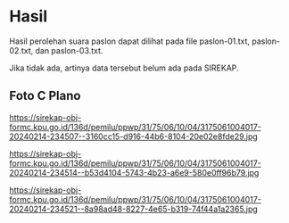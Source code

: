 # Hasil

Hasil perolehan suara paslon dapat dilihat pada file paslon-01.txt, paslon-02.txt, dan paslon-03.txt.

Jika tidak ada, artinya data tersebut belum ada pada SIREKAP.

## Foto C Plano

https://sirekap-obj-formc.kpu.go.id/136d/pemilu/ppwp/31/75/06/10/04/3175061004017-20240214-234507--3160cc15-d916-44b6-8104-20e02e8fde29.jpg

https://sirekap-obj-formc.kpu.go.id/136d/pemilu/ppwp/31/75/06/10/04/3175061004017-20240214-234514--b53d4104-5743-4b23-a6e9-580e0ff96b79.jpg

https://sirekap-obj-formc.kpu.go.id/136d/pemilu/ppwp/31/75/06/10/04/3175061004017-20240214-234521--8a98ad48-8227-4e65-b319-74f44a1a2365.jpg
